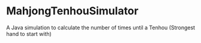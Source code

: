 # MahjongTenhouSimulator
A Java simulation to calculate the number of times until a Tenhou (Strongest hand to start with)
